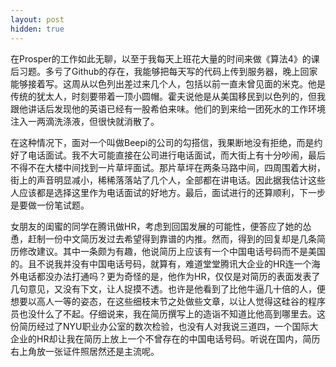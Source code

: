 ```yaml
---
layout: post
hidden: true
---
```

在Prosper的工作如此无聊，以至于我每天上班花大量的时间来做《算法4》的课后习题。多亏了Github的存在，我能够把每天写的代码上传到服务器，晚上回家能够接着写。这周从以色列出差过来几个人，包括以前一直未曾见面的米克。他是传统的犹太人，时刻要带着一顶小圆帽。霍夫说他是从美国移民到以色列的，但我跟他讲话后发现他的英语已经有一股希伯来味。他们的到来给一团死水的工作环境注入一两滴洗涤液，但很快就消散了。

在这种情况下，面对一个叫做Beepi的公司的勾搭信，我果断地没有拒绝，而是约好了电话面试。我不大可能直接在公司进行电话面试，而大街上有十分吵闹，最后不得不在大楼中间找到一片草坪面试。那片草坪在两条马路中间，四周围着大树，街上的声音明显减小，稀稀落落站了几个人，全部都在讲电话。因此据我估计这些人应该都是选择这里作为电话面试的好地方。最后，面试进行的还算顺利，下一步是要做一份笔试题。

女朋友的闺蜜的同学在腾讯做HR，考虑到回国发展的可能性，便答应了她的怂恿，赶制一份中文简历发过去希望得到靠谱的内推。然而，得到的回复却是几条简历修改建议。其中一条颇为有趣，他说简历上应该有一个中国电话号码而不是美国的。且不说我并没有中国电话号码，就算有，难道堂堂腾讯大企业的HR连一个海外电话都没办法打通吗？更为奇怪的是，他作为HR，仅仅是对简历的表面发表了几句意见，又没有下文，让人捉摸不透。也许是他看到了比他牛逼几十倍的人，便想要以高人一等的姿态，在这些细枝末节之处做些文章，以让人觉得这硅谷的程序员也没什么了不起。仔细说来，我在简历撰写上的造诣不知道比他高到哪里去。这份简历经过了NYU职业办公室的数次检验，也没有人对我说三道四，一个国际大企业的HR却让我在简历上放上一个不曾存在的中国电话号码。听说在国内，简历右上角放一张证件照居然还是主流呢。